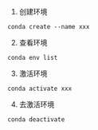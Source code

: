 1. 创建环境

`conda create --name xxx`

2. 查看环境

`conda env list`

3. 激活环境

`conda activate xxx`

4. 去激活环境

`conda deactivate`

